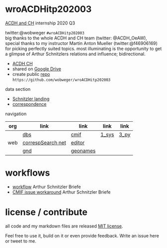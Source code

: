 # wroACDHitp202003

[ACDH and CH](https://www.oeaw.ac.at/acdh/) internship 2020 Q3

twitter:@wobweger `#wroACDHitp202003`  
big thanks to the whole ACDH and CH team (twitter: @ACDH_OeAW),  
special thanks to my instructor Martin Anton Mueller (twitter:@f46906169) for picking perfectly suited topics.
most illuminating is the opportunity to get a glimpse of
Arthur Schnitzlers relations and influence; bidirectional.

+ [ACDH CH](https://www.oeaw.ac.at/acdh/)
+ shared on [Google Drive](https://drive.google.com/drive/folders/1qOIcFVc9RVIO3tkh3m2P_z7vdrsKHNTU?usp=sharing)
+ create public [repo](https://github.com/wobweger/wroACDHitp202003.git)  
  `https://github.com/wobweger/wroACDHitp202003`

data section

+ [Schnitzler landing](https://schnitzler.acdh.oeaw.ac.at/)
+ [correspondence](https://schnitzler-briefe.acdh.oeaw.ac.at/pages/index.html)

navigation

|org|link|link|link|link|
|---|---|---|---|---|
||[dbs](./D_dbs/README.md)|[cmif](./D_dbs/cmif/README.md)|[1_sys](./D_dbs/1_sys/README.md)|[3_py](./D_dbs/3_py/README.md)|
|web|[correspSearch net](https://correspsearch.net/)|[editor](https://correspsearch.net/creator/index.xql?l=en)|
||[gnd](https://d-nb.info/gnd/118609807)|[geonames](https://www.geonames.org/2761333)|

# workflows

+ [workflow](wrkFlwArthurSchnitzlerBriefe.md) Arthur Schnitzler Briefe
+ [CMIF issue workaround](wrkFlw_CMIF_uncertainDates.md) Arthur Schnitzler Briefe

# license / contribute

all code and my markdown files are released
[MIT license](LICENSE).

Feel free to use it, build on it or even provide feedback.
Write an issue here or tweet to me.

